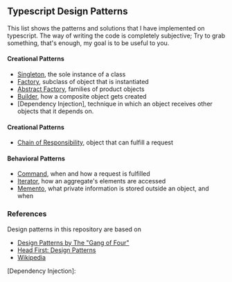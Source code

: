 ## Typescript Design Patterns

This list shows the patterns and solutions that I have implemented on typescript.
The way of writing the code is completely subjective; Try to grab something, that's enough,
my goal is to be useful to you.

#### Creational Patterns

- [Singleton], the sole instance of a class
- [Factory], subclass of object that is instantiated
- [Abstract Factory], families of product objects
- [Builder], how a composite object gets created
- [Dependency Injection], technique in which an object receives other objects that it depends on.

#### Creational Patterns

- [Chain of Responsibility], object that can fulfill a request

#### Behavioral Patterns

- [Command], when and how a request is fulfilled
- [Iterator], how an aggregate's elements are accessed
- [Memento], what private information is stored outside an object, and when

### References

Design patterns in this repository are based on

- [Design Patterns by The "Gang of Four"]
- [Head First: Design Patterns]
- [Wikipedia]

[design patterns by the "gang of four"]: https://en.wikipedia.org/wiki/Design_Patterns
[head first: design patterns]: http://www.headfirstlabs.com/books/hfdp/
[wikipedia]: https://en.wikipedia.org/wiki/Software_design_pattern

[abstract factory]: https://github.com/mthnglac/CodingFundamentals/tree/master/design-patterns/typescript/abstract-factory
[builder]: https://github.com/mthnglac/CodingFundamentals/tree/master/design-patterns/typescript/builder
[chain of responsibility]: https://github.com/mthnglac/CodingFundamentals/tree/master/design-patterns/typescript/chain-of-responsibility
[command]: https://github.com/mthnglac/CodingFundamentals/tree/master/design-patterns/typescript/command
[factory]: https://github.com/mthnglac/CodingFundamentals/tree/master/design-patterns/typescript/factory
[iterator]: https://github.com/mthnglac/CodingFundamentals/tree/master/design-patterns/typescript/iterator
[memento]: https://github.com/mthnglac/CodingFundamentals/tree/master/design-patterns/typescript/memento
[singleton]: https://github.com/mthnglac/CodingFundamentals/tree/master/design-patterns/typescript/singleton
[Dependency Injection]:
